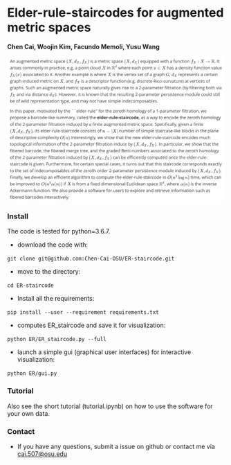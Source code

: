 # Elder-rule-staircodes for augmented metric spaces

**Chen Cai, Woojin Kim, Facundo Memoli, Yusu Wang**

![](./abstract.png)

### Install
The code is tested for python=3.6.7. 
* download the code with:

``
git clone git@github.com:Chen-Cai-OSU/ER-staircode.git
``

* move to the directory:

``
cd ER-staircode
``

* Install all the requirements:

``
pip install --user --requirement requirements.txt
``
* computes ER_staircode and save it for visualization:

``
python ER/ER_staircode.py --full 
``

* launch a simple gui (graphical user interfaces) for interactive visualization:

``
python ER/gui.py  
``

### Tutorial
Also see the short tutorial (tutorial.ipynb) on how to use the software for your own data.

### Contact 
* If you have any questions, submit a issue on github or contact me via cai.507@osu.edu
